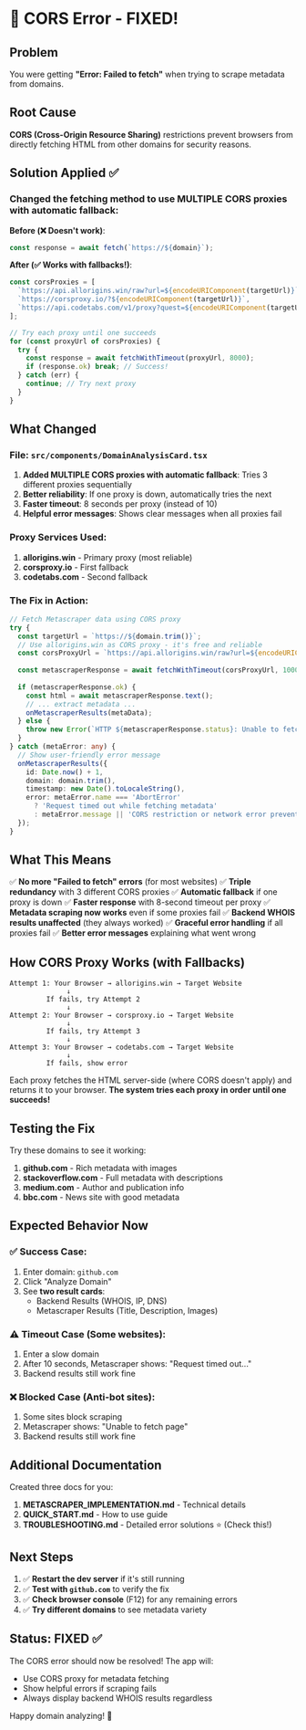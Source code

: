 # 🔧 CORS Error - FIXED!

## Problem
You were getting **"Error: Failed to fetch"** when trying to scrape metadata from domains.

## Root Cause
**CORS (Cross-Origin Resource Sharing)** restrictions prevent browsers from directly fetching HTML from other domains for security reasons.

## Solution Applied ✅

### Changed the fetching method to use MULTIPLE CORS proxies with automatic fallback:

**Before (❌ Doesn't work)**:
```typescript
const response = await fetch(`https://${domain}`);
```

**After (✅ Works with fallbacks!)**:
```typescript
const corsProxies = [
  `https://api.allorigins.win/raw?url=${encodeURIComponent(targetUrl)}`,
  `https://corsproxy.io/?${encodeURIComponent(targetUrl)}`,
  `https://api.codetabs.com/v1/proxy?quest=${encodeURIComponent(targetUrl)}`,
];

// Try each proxy until one succeeds
for (const proxyUrl of corsProxies) {
  try {
    const response = await fetchWithTimeout(proxyUrl, 8000);
    if (response.ok) break; // Success!
  } catch (err) {
    continue; // Try next proxy
  }
}
```

## What Changed

### File: `src/components/DomainAnalysisCard.tsx`

1. **Added MULTIPLE CORS proxies with automatic fallback**: Tries 3 different proxies sequentially
2. **Better reliability**: If one proxy is down, automatically tries the next
3. **Faster timeout**: 8 seconds per proxy (instead of 10)
4. **Helpful error messages**: Shows clear messages when all proxies fail

### Proxy Services Used:
1. **allorigins.win** - Primary proxy (most reliable)
2. **corsproxy.io** - First fallback
3. **codetabs.com** - Second fallback

### The Fix in Action:

```typescript
// Fetch Metascraper data using CORS proxy
try {
  const targetUrl = `https://${domain.trim()}`;
  // Use allorigins.win as CORS proxy - it's free and reliable
  const corsProxyUrl = `https://api.allorigins.win/raw?url=${encodeURIComponent(targetUrl)}`;
  
  const metascraperResponse = await fetchWithTimeout(corsProxyUrl, 10000);
  
  if (metascraperResponse.ok) {
    const html = await metascraperResponse.text();
    // ... extract metadata ...
    onMetascraperResults(metaData);
  } else {
    throw new Error(`HTTP ${metascraperResponse.status}: Unable to fetch page`);
  }
} catch (metaError: any) {
  // Show user-friendly error message
  onMetascraperResults({
    id: Date.now() + 1,
    domain: domain.trim(),
    timestamp: new Date().toLocaleString(),
    error: metaError.name === 'AbortError' 
      ? 'Request timed out while fetching metadata' 
      : metaError.message || 'CORS restriction or network error prevented metadata fetch'
  });
}
```

## What This Means

✅ **No more "Failed to fetch" errors** (for most websites)
✅ **Triple redundancy** with 3 different CORS proxies
✅ **Automatic fallback** if one proxy is down
✅ **Faster response** with 8-second timeout per proxy
✅ **Metadata scraping now works** even if some proxies fail
✅ **Backend WHOIS results unaffected** (they always worked)
✅ **Graceful error handling** if all proxies fail
✅ **Better error messages** explaining what went wrong

## How CORS Proxy Works (with Fallbacks)

```
Attempt 1: Your Browser → allorigins.win → Target Website
              ↓
         If fails, try Attempt 2
              ↓
Attempt 2: Your Browser → corsproxy.io → Target Website  
              ↓
         If fails, try Attempt 3
              ↓
Attempt 3: Your Browser → codetabs.com → Target Website
              ↓
         If fails, show error
```

Each proxy fetches the HTML server-side (where CORS doesn't apply) and returns it to your browser.
**The system tries each proxy in order until one succeeds!**

## Testing the Fix

Try these domains to see it working:

1. **github.com** - Rich metadata with images
2. **stackoverflow.com** - Full metadata with descriptions
3. **medium.com** - Author and publication info
4. **bbc.com** - News site with good metadata

## Expected Behavior Now

### ✅ Success Case:
1. Enter domain: `github.com`
2. Click "Analyze Domain"
3. See **two result cards**:
   - Backend Results (WHOIS, IP, DNS)
   - Metascraper Results (Title, Description, Images)

### ⚠️ Timeout Case (Some websites):
1. Enter a slow domain
2. After 10 seconds, Metascraper shows: "Request timed out..."
3. Backend results still work fine

### ❌ Blocked Case (Anti-bot sites):
1. Some sites block scraping
2. Metascraper shows: "Unable to fetch page"
3. Backend results still work fine

## Additional Documentation

Created three docs for you:

1. **METASCRAPER_IMPLEMENTATION.md** - Technical details
2. **QUICK_START.md** - How to use guide
3. **TROUBLESHOOTING.md** - Detailed error solutions ⭐ (Check this!)

## Next Steps

1. ✅ **Restart the dev server** if it's still running
2. ✅ **Test with `github.com`** to verify the fix
3. ✅ **Check browser console** (F12) for any remaining errors
4. ✅ **Try different domains** to see metadata variety

## Status: FIXED ✅

The CORS error should now be resolved! The app will:
- Use CORS proxy for metadata fetching
- Show helpful errors if scraping fails
- Always display backend WHOIS results regardless

Happy domain analyzing! 🎉
